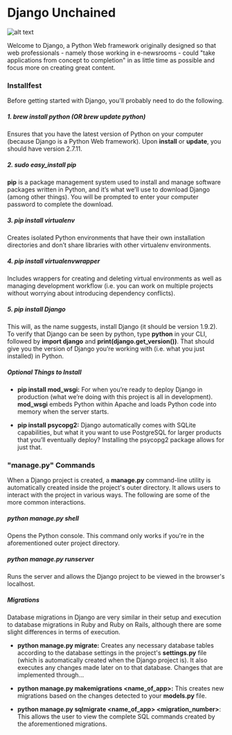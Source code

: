 # Django Unchained

![alt text](https://github.com/marinar578/django/blob/mahrtian/django.gif)

Welcome to Django, a Python Web framework originally designed so that web professionals - namely those working in e-newsrooms - could "take applications from concept to completion" in as little time as possible and focus more on creating great content.

### Installfest

Before getting started with Django, you'll probably need to do the following.

##### 1. brew install python (OR brew update python)

Ensures that you have the latest version of Python on your computer (because Django is a Python Web framework). Upon **install** or **update**, you should have version 2.7.11.

##### 2. sudo easy_install pip

**pip** is a package management system used to install and manage software packages written in Python, and it’s what we’ll use to download Django (among other things). You will be prompted to enter your computer password to complete the download.

##### 3. pip install virtualenv

Creates isolated Python environments that have their own installation directories and don’t share libraries with other virtualenv environments.

##### 4. pip install virtualenvwrapper

Includes wrappers for creating and deleting virtual environments as well as managing development workflow (i.e. you can work on multiple projects without worrying about introducing dependency conflicts).

##### 5. pip install Django

This will, as the name suggests, install Django (it should be version 1.9.2). To verify that Django can be seen by python, type **python** in your CLI, followed by **import django** and **print(django.get_version())**. That should give you the version of Django you’re working with (i.e. what you just installed) in Python.

##### Optional Things to Install

  * **pip install mod_wsgi:** For when you’re ready to deploy Django in production (what we’re doing with this project is all in development). **mod_wsgi** embeds Python within Apache and loads Python code into memory when the server starts.

  * **pip install psycopg2:** Django automatically comes with SQLite capabilities, but what it you want to use PostgreSQL for larger products that you’ll eventually deploy? Installing the psycopg2 package allows for just that.

### "manage.py" Commands

When a Django project is created, a **manage.py** command-line utility is automatically created inside the project's outer directory. It allows users to interact with the project in various ways. The following are some of the more common interactions.

##### python manage.py shell

Opens the Python console. This command only works if you're in the aforementioned outer project directory.

##### python manage.py runserver

Runs the server and allows the Django project to be viewed in the browser's localhost.

##### Migrations

Database migrations in Django are very similar in their setup and execution to database migrations in Ruby and Ruby on Rails, although there are some slight differences in terms of execution.

  * **python manage.py migrate:** Creates any necessary database tables according to the database settings in the project's **settings.py** file (which is automatically created when the Django project is). It also executes any changes made later on to that database. Changes that are implemented through...

  * **python manage.py makemigrations <name_of_app>:** This creates new migrations based on the changes detected to your **models.py** file.

  * **python manage.py sqlmigrate <name_of_app> <migration_number>**: This allows the user to view the complete SQL commands created by the aforementioned migrations.